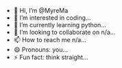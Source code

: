 - 👋 Hi, I’m @MyreMa
- 👀 I’m interested in coding...
- 🌱 I’m currently learning python...
- 💞️ I’m looking to collaborate on n/a...
- 📫 How to reach me n/a...
- 😄 Pronouns: you...
- ⚡ Fun fact: think straight...

<!---
MyreMa/MyreMa is a ✨ special ✨ repository because its `README.md` (this file) appears on your GitHub profile.
You can click the Preview link to take a look at your changes.
--->

